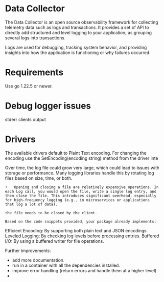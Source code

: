 # Data Collector

The Data Collector is an open source observability framework for collecting telemetry data such as logs and transactions.
It provides a set of API to directly add structured and level logging to your application, as grouping several logs into transactions.

Logs are used for debugging, tracking system behavior, and providing insights into how the application is functioning or why failures occurred.


# Requirements

Use go 1.22.5 or newer.


# Debug logger issues
stderr
clients output


# Drivers
The available drivers default to Plaint Text encoding. For changing the encoding use the SetEncoding(encoding string) method from the driver inte


Over time, the log file could grow very large, which could lead to issues with storage or performance. Many logging libraries handle this by rotating log files based on size, time, or both.

	•	Opening and closing a file are relatively expensive operations. In each Log call, you would open the file, write a single log entry, and then close the file. This introduces significant overhead, especially for high-frequency logging (e.g., in microservices or applications that log a lot of data).

    the file needs to be closed by the client.

    Based on the code snippets provided, your package already implements:
Efficient Encoding: By supporting both plain text and JSON encodings.
Leveled Logging: By checking log levels before processing entries.
Buffered I/O: By using a buffered writer for file operations.

Further improvements:
- add more documentation.
- run in a container with all the dependencies installed.
- improve error handling (return errors and handle them at a higher level)
- 